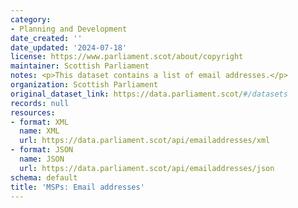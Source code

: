 ```yaml
---
category:
- Planning and Development
date_created: ''
date_updated: '2024-07-18'
license: https://www.parliament.scot/about/copyright
maintainer: Scottish Parliament
notes: <p>This dataset contains a list of email addresses.</p>
organization: Scottish Parliament
original_dataset_link: https://data.parliament.scot/#/datasets
records: null
resources:
- format: XML
  name: XML
  url: https://data.parliament.scot/api/emailaddresses/xml
- format: JSON
  name: JSON
  url: https://data.parliament.scot/api/emailaddresses/json
schema: default
title: 'MSPs: Email addresses'
---
```

